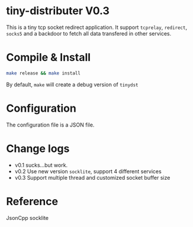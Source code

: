tiny-distributer V0.3
=====================

This is a tiny tcp socket redirect application.
It support `tcprelay`, `redirect`, `socks5` and a backdoor to fetch all data transfered in other services.

Compile & Install
=================

```bash
make release && make install
```

By default, `make` will create a debug version of `tinydst`

Configuration
=============

The configuration file is a JSON file.


Change logs
===========

* v0.1 sucks...but work.
* v0.2 Use new version `socklite`, support 4 different services
* v0.3 Support multiple thread and customized socket buffer size

Reference
=========

JsonCpp
socklite
